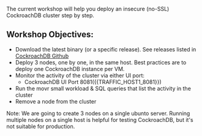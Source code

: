 The current workshop will help you deploy an insecure (no-SSL) CockroachDB cluster step by step. 

## Workshop Objectives:

- Download the latest binary (or a specific release). See releases listed in [CockroachDB Github](https://github.com/cockroachdb/cockroach/tags)
- Deploy 3 nodes, one by one, in the same host. Best practices are to deploy one CockroachDB instance per VM.
- Monitor the activity of the cluster via either UI port:
    - CockroachDB UI Port 8081({{TRAFFIC_HOST1_8081}})
- Run the movr small workload & SQL queries that list the activity in the cluster
- Remove a node from the cluster

Note:  We are going to create 3 nodes on a single ubunto server. Running multiple nodes on a single host is helpful for testing CockroachDB, but it's not suitable for production.